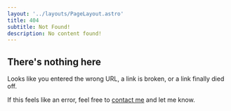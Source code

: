 ```yaml
---
layout: '../layouts/PageLayout.astro'
title: 404
subtitle: Not Found!
description: No content found!
---
```


## There's nothing here

Looks like you entered the wrong URL, a link is broken, or a link finally died off.

If this feels like an error, feel free to [contact me](/contact) and let me know.
